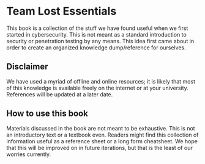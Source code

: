 # Team Lost Essentials

This book is a collection of the stuff we have found useful when we first started in cybersecurity. This is not meant as a standard introduction to security or penetration testing by any means. This idea first came about in order to create an organized knowledge dump/reference for ourselves. 

## Disclaimer

We have used a myriad of offline and online resources; it is likely that most of this knowledge is available freely on the internet or at your university. References will be updated at a later date.

## How to use this book

Materials discussed in the book are not meant to be exhaustive. This is not an introductory text or a textbook even. Readers might find this collection of information useful as a reference sheet or a long form cheatsheet. We hope that this will be improved on in future iterations, but that is the least of our worries currently. 



